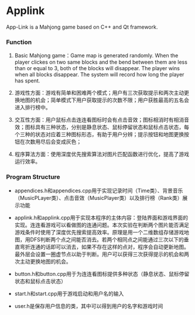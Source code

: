 # Applink
App-Link is a Mahjong game based on C++ and Qt framework. 

### Function

1. Basic Mahjong game：Game map is generated randomly. When the player clickes on two same blocks and the bend between them are less than or equal to 3, both of the blocks will disappear. The player wins when all blocks disappear. The system will record how long the player has spent.  

2. 游戏性方面：游戏有简单和困难两个模式；用户有三次获取提示和两次主动更换地图的机会；简单模式下用户获取提示的次数不限；用户获胜最高的五名会进入排行榜中。  

3. 交互性方面：用户鼠标点击连连看图标时会有点击音效；图标相消时有相消音效；图标具有三种状态，分别是静息状态、鼠标停留状态和鼠标点击状态，每个三种的状态对应着三种图标形态，有助于用户分辨；提示按钮和地图更换按钮在次数用尽后会变成灰色；  

4. 程序算法方面：使用深度优先搜索算法对图片匹配函数进行优化，提高了游戏运行效率。  

### Program Structure

- appendices.h和appendices.cpp用于实现记录时间（Time类）、背景音乐（MusicPLayer类）、点击音效（MusicPlayer类）以及排行榜（Rank类）展示功能  

- applink.h和applink.cpp用于实现本程序的主体内容：登陆界面和游戏界面的实现。连连看游戏可以看做图的连通问题。本次实验在判断两个图片能否满足游戏条件时使用了深度优先搜索提高效率。原理是用一个二维数组存储游戏地图，用DFS判断两个点之间能否消去。若两个相同点之间能通过三次以下的垂直弯折连通的话即可以消去，如果不存在这样的点对，程序会自动更新地图。最外层会设置一圈虚节点以助于判断。用户可以获得三次获得提示的机会和两次主动更换地图的机会。  

- button.h和button.cpp用于为连连看图标提供多种状态（静息状态、鼠标停留状态和鼠标点击状态）  

- start.h和start.cpp用于游戏启动和用户名的输入  

- user.h是保存用户信息的类，其中可以得到用户的名字和游戏时间  
